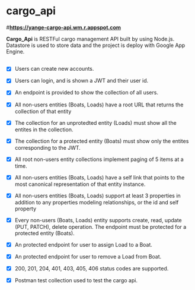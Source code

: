 # cargo_api
#**https://yange-cargo-api.wm.r.appspot.com**

**Cargo_Api** is RESTFul cargo management API built by using Node.js. 
Datastore is used to store data and the project is deploy with Google App Engine.

## 
* [x] Users can create new accounts.
* [x] Users can login, and is shown a JWT and their user id.
* [x] An endpoint is provided to show the collection of all users.
* [x] All non-users entities (Boats, Loads) have a root URL that returns the collection of that entity
* [x] The collection for an unprotedted entity (Loads) must show all the entites in the collection.
* [x] The collection for a protected entity (Boats) must show only the entites corresponding to the JWT.
* [x] All root non-users entity collections implement paging of 5 items at a time.
* [x] All non-users entities (Boats, Loads) have a self link that points to the most canonical representation of that entity instance.
* [x] All non-users entities (Boats, Loads) support at least 3 properties in addition to any properties modeling relationships, or the id and self property
* [x] Every non-users (Boats, Loads) entity supports create, read, update (PUT, PATCH), delete operation. The endpoint must be protected for a protected entity (Boats).
* [x] An protected endpoint for user to assign Load to a Boat.
* [x] An protected endpoint for user to remove a Load from Boat.
* [x] 200, 201, 204, 401, 403, 405, 406 status codes are supported.
* [x] Postman test collection used to test the cargo api.



